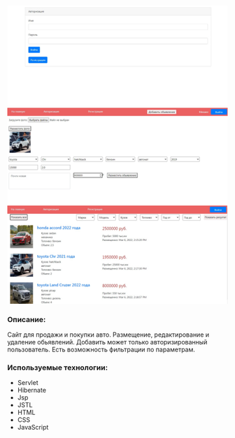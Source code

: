 ![ScreenShot](images/1.jpg)
![ScreenShot](images/2.jpg)
![ScreenShot](images/3.jpg)

### Описание:
Сайт для продажи и покупки авто. Размещение, редактирование и удаление обьявлений.
Добавить может только авторизированный пользователь. Есть возможность фильтрации по параметрам.

### Используемые технологии:
- Servlet
- Hibernate
- Jsp
- JSTL
- HTML
- CSS
- JavaScript


